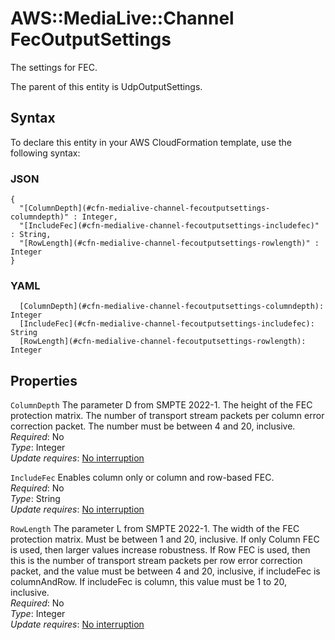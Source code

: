 # AWS::MediaLive::Channel FecOutputSettings<a name="aws-properties-medialive-channel-fecoutputsettings"></a>

The settings for FEC\.

The parent of this entity is UdpOutputSettings\.

## Syntax<a name="aws-properties-medialive-channel-fecoutputsettings-syntax"></a>

To declare this entity in your AWS CloudFormation template, use the following syntax:

### JSON<a name="aws-properties-medialive-channel-fecoutputsettings-syntax.json"></a>

```
{
  "[ColumnDepth](#cfn-medialive-channel-fecoutputsettings-columndepth)" : Integer,
  "[IncludeFec](#cfn-medialive-channel-fecoutputsettings-includefec)" : String,
  "[RowLength](#cfn-medialive-channel-fecoutputsettings-rowlength)" : Integer
}
```

### YAML<a name="aws-properties-medialive-channel-fecoutputsettings-syntax.yaml"></a>

```
  [ColumnDepth](#cfn-medialive-channel-fecoutputsettings-columndepth): Integer
  [IncludeFec](#cfn-medialive-channel-fecoutputsettings-includefec): String
  [RowLength](#cfn-medialive-channel-fecoutputsettings-rowlength): Integer
```

## Properties<a name="aws-properties-medialive-channel-fecoutputsettings-properties"></a>

`ColumnDepth`  <a name="cfn-medialive-channel-fecoutputsettings-columndepth"></a>
The parameter D from SMPTE 2022\-1\. The height of the FEC protection matrix\. The number of transport stream packets per column error correction packet\. The number must be between 4 and 20, inclusive\.  
*Required*: No  
*Type*: Integer  
*Update requires*: [No interruption](https://docs.aws.amazon.com/AWSCloudFormation/latest/UserGuide/using-cfn-updating-stacks-update-behaviors.html#update-no-interrupt)

`IncludeFec`  <a name="cfn-medialive-channel-fecoutputsettings-includefec"></a>
Enables column only or column and row\-based FEC\.  
*Required*: No  
*Type*: String  
*Update requires*: [No interruption](https://docs.aws.amazon.com/AWSCloudFormation/latest/UserGuide/using-cfn-updating-stacks-update-behaviors.html#update-no-interrupt)

`RowLength`  <a name="cfn-medialive-channel-fecoutputsettings-rowlength"></a>
The parameter L from SMPTE 2022\-1\. The width of the FEC protection matrix\. Must be between 1 and 20, inclusive\. If only Column FEC is used, then larger values increase robustness\. If Row FEC is used, then this is the number of transport stream packets per row error correction packet, and the value must be between 4 and 20, inclusive, if includeFec is columnAndRow\. If includeFec is column, this value must be 1 to 20, inclusive\.  
*Required*: No  
*Type*: Integer  
*Update requires*: [No interruption](https://docs.aws.amazon.com/AWSCloudFormation/latest/UserGuide/using-cfn-updating-stacks-update-behaviors.html#update-no-interrupt)